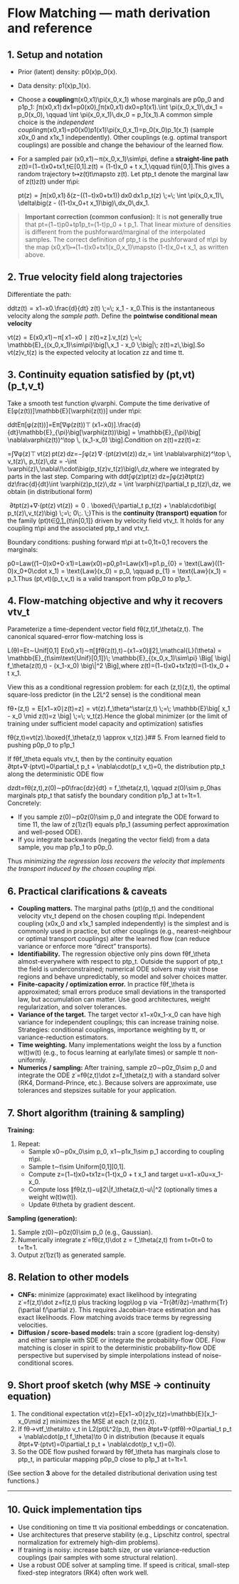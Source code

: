 # Flow Matching — math derivation and reference

## 1. Setup and notation

* Prior (latent) density: p0(x)p\_0(x).
* Data density: p1(x)p\_1(x).
* Choose a **coupling**π(x0,x1)\\pi(x\_0,x\_1) whose marginals are p0p\_0 and p1p\_1:
  ∫π(x0,x1) dx1=p0(x0),∫π(x0,x1) dx0=p1(x1).\\int \\pi(x\_0,x\_1)\\,dx\_1 = p\_0(x\_0), \\qquad \\int \\pi(x\_0,x\_1)\\,dx\_0 = p\_1(x\_1).A common simple choice is the *independent coupling*π(x0,x1)=p0(x0)p1(x1)\\pi(x\_0,x\_1)=p\_0(x\_0)p\_1(x\_1) (sample x0x\_0 and x1x\_1 independently). Other couplings (e.g. optimal transport couplings) are possible and change the behaviour of the learned flow.
* For a sampled pair (x0,x1)∼π(x\_0,x\_1)\\sim\\pi, define a **straight-line path**
  z(t)=(1−t)x0+tx1,t∈[0,1].z(t) = (1-t)x\_0 + t x\_1,\\qquad t\\in[0,1].This gives a random trajectory t↦z(t)t\\mapsto z(t). Let ptp\_t denote the marginal law of z(t)z(t) under π\\pi:

  pt(z)  =  ∫π(x0,x1) δ(z−((1−t)x0+tx1)) dx0 dx1.p\_t(z) \\;=\\; \\int \\pi(x\_0,x\_1)\\, \\delta\\big(z - ((1-t)x\_0+t x\_1)\\big)\\,dx\_0\\,dx\_1.

> **Important correction (common confusion):**
> It is **not generally true** that pt=(1−t)p0+tp1p\_t=(1-t)p\_0 + t p\_1. That linear mixture of densities is different from the pushforward/marginal of the interpolated samples. The correct definition of ptp\_t is the pushforward of π\\pi by the map (x0,x1)↦(1−t)x0+tx1(x\_0,x\_1)\\mapsto (1-t)x\_0+t x\_1, as written above.

## 2. True velocity field along trajectories

Differentiate the path:

ddtz(t)  =  x1−x0.\\frac{d}{dt} z(t) \\;=\\; x\_1 - x\_0.This is the instantaneous velocity along the *sample path*. Define the **pointwise conditional mean velocity**

vt(z)  =  E(x0,x1)∼π[ x1−x0  ∣  z(t)=z ].v\_t(z) \\;=\\; \\mathbb{E}\_{(x\_0,x\_1)\\sim\\pi}\\big[\\,x\_1 - x\_0 \\;\\big|\\; z(t)=z\\,\\big].So vt(z)v\_t(z) is the expected velocity at location zz and time tt.

## 3. Continuity equation satisfied by (pt,vt)(p\_t,v\_t)

Take a smooth test function φ\\varphi. Compute the time derivative of E[φ(z(t))]\\mathbb{E}[\\varphi(z(t))] under π\\pi:

ddtEπ[φ(z(t))]=Eπ[∇φ(z(t))⊤ (x1−x0)].\\frac{d}{dt}\\mathbb{E}\_{\\pi}\\big[\\varphi(z(t))\\big] = \\mathbb{E}\_{\\pi}\\big[ \\nabla\\varphi(z(t))^\\top \\, (x\_1-x\_0) \\big].Condition on z(t)=zz(t)=z:

=∫∇φ(z)⊤ vt(z) pt(z) dz=−∫φ(z) ∇ ⁣⋅(pt(z)vt(z)) dz,= \\int \\nabla\\varphi(z)^\\top \\, v\_t(z)\\, p\_t(z)\\,dz = -\\int \\varphi(z)\\,\\nabla\\!\\cdot\\big(p\_t(z)v\_t(z)\\big)\\,dz,where we integrated by parts in the last step. Comparing with ddt∫φ(z)pt(z) dz=∫φ(z)∂tpt(z) dz\\frac{d}{dt}\\int \\varphi(z)p\_t(z)\\,dz = \\int \\varphi(z)\\partial\_t p\_t(z)\\,dz, we obtain (in distributional form)

  ∂tpt(z)+∇⋅(pt(z) vt(z))  =  0  .  \\boxed{\\;\\partial\_t p\_t(z) + \\nabla\\cdot\\big( p\_t(z)\\,v\_t(z)\\big) \\;=\\; 0\\;. \\;}This is the **continuity (transport) equation** for the family (pt)t∈[0,1](p\_t)\_{t\\in[0,1]} driven by velocity field vtv\_t. It holds for any coupling π\\pi and the associated ptp\_t and vtv\_t.

Boundary conditions: pushing forward π\\pi at t=0,1t=0,1 recovers the marginals:

p0=Law((1−0)x0+0⋅x1)=Law(x0)=p0,p1=Law(x1)=p1.p\_{0} = \\text{Law}((1-0)x\_0+0\\cdot x\_1) = \\text{Law}(x\_0) = p\_0, \\qquad p\_{1} = \\text{Law}(x\_1) = p\_1.Thus (pt,vt)(p\_t,v\_t) is a valid transport from p0p\_0 to p1p\_1.

## 4. Flow-matching objective and why it recovers vtv\_t

Parameterize a time-dependent vector field fθ(z,t)f\_\\theta(z,t). The canonical squared-error flow-matching loss is

L(θ)=Et∼Unif[0,1]  E(x0,x1)∼π[∥fθ(z(t),t)−(x1−x0)∥2],\\mathcal{L}(\\theta) = \\mathbb{E}\_{t\\sim\\text{Unif}[0,1]}\\; \\mathbb{E}\_{(x\_0,x\_1)\\sim\\pi} \\Big[ \\big\\| f\_\\theta(z(t),t) - (x\_1-x\_0) \\big\\|^2 \\Big],where z(t)=(1−t)x0+tx1z(t)=(1-t)x\_0 + t x\_1.

View this as a conditional regression problem: for each (z,t)(z,t), the optimal square-loss predictor (in the L2L^2 sense) is the conditional mean

fθ⋆(z,t)  =  E[x1−x0∣z(t)=z]  =  vt(z).f\_\\theta^\\star(z,t) \\;=\\; \\mathbb{E}\\big[ x\_1 - x\_0 \\mid z(t)=z \\big] \\;=\\; v\_t(z).Hence the global minimizer (or the limit of training under sufficient model capacity and optimization) satisfies

fθ(z,t)≈vt(z).\\boxed{f\_\\theta(z,t) \\approx v\_t(z).}## 5. From learned field to pushing p0p\_0 to p1p\_1

If fθf\_\\theta equals vtv\_t, then by the continuity equation ∂tpt+∇⋅(ptvt)=0\\partial\_t p\_t + \\nabla\\cdot(p\_t v\_t)=0, the distribution ptp\_t along the deterministic ODE flow

dzdt=fθ(z,t),z(0)∼p0\\frac{dz}{dt} = f\_\\theta(z,t), \\qquad z(0)\\sim p\_0has marginals ptp\_t that satisfy the boundary condition p1p\_1 at t=1t=1. Concretely:

* If you sample z(0)∼p0z(0)\\sim p\_0 and integrate the ODE forward to time 11, the law of z(1)z(1) equals p1p\_1 (assuming perfect approximation and well-posed ODE).
* If you integrate backwards (negating the vector field) from a data sample, you map p1p\_1 to p0p\_0.

Thus *minimizing the regression loss recovers the velocity that implements the transport induced by the chosen coupling π\\pi.*

## 6. Practical clarifications & caveats

* **Coupling matters.** The marginal paths (pt)(p\_t) and the conditional velocity vtv\_t depend on the chosen coupling π\\pi. Independent coupling (x0x\_0 and x1x\_1 sampled independently) is the simplest and is commonly used in practice, but other couplings (e.g., nearest-neighbour or optimal transport couplings) alter the learned flow (can reduce variance or enforce more “direct” transports).
* **Identifiability.** The regression objective only pins down fθf\_\\theta almost-everywhere with respect to ptp\_t. Outside the support of ptp\_t the field is underconstrained; numerical ODE solvers may visit those regions and behave unpredictably, so model and solver choices matter.
* **Finite-capacity / optimization error.** In practice fθf\_\\theta is approximated; small errors produce small deviations in the transported law, but accumulation can matter. Use good architectures, weight regularization, and solver tolerances.
* **Variance of the target.** The target vector x1−x0x\_1-x\_0 can have high variance for independent couplings; this can increase training noise. Strategies: conditional couplings, importance weighting by tt, or variance-reduction estimators.
* **Time weighting.** Many implementations weight the loss by a function w(t)w(t) (e.g., to focus learning at early/late times) or sample tt non-uniformly.
* **Numerics / sampling:** After training, sample z0∼p0z\_0\\sim p\_0 and integrate the ODE z˙=fθ(z,t)\\dot z=f\_\\theta(z,t) with a standard solver (RK4, Dormand-Prince, etc.). Because solvers are approximate, use tolerances and stepsizes suitable for your application.

## 7. Short algorithm (training & sampling)

**Training:**

1. Repeat:
   * Sample x0∼p0x\_0\\sim p\_0, x1∼p1x\_1\\sim p\_1 according to coupling π\\pi.
   * Sample t∼t\\sim Uniform[0,1][0,1].
   * Compute z=(1−t)x0+tx1z=(1-t)x\_0 + t x\_1 and target u=x1−x0u=x\_1-x\_0.
   * Compute loss ∥fθ(z,t)−u∥2\\|f\_\\theta(z,t)-u\\|^2 (optionally times a weight w(t)w(t)).
   * Update θ\\theta by gradient descent.

**Sampling (generation):**

1. Sample z(0)∼p0z(0)\\sim p\_0 (e.g., Gaussian).
2. Numerically integrate z˙=fθ(z,t)\\dot z = f\_\\theta(z,t) from t=0t=0 to t=1t=1.
3. Output z(1)z(1) as generated sample.

## 8. Relation to other models

* **CNFs:** minimize (approximate) exact likelihood by integrating z˙=f(z,t)\\dot z=f(z,t) plus tracking log⁡p\\log p via −Tr(∂f/∂z)-\\mathrm{Tr}(\\partial f/\\partial z). This requires Jacobian-trace estimation and has exact likelihoods. Flow matching avoids trace terms by regressing velocities.
* **Diffusion / score-based models:** train a score (gradient log-density) and either sample with SDE or integrate the probability-flow ODE. Flow matching is closer in spirit to the deterministic probability-flow ODE perspective but supervised by simple interpolations instead of noise-conditional scores.

## 9. Short proof sketch (why MSE → continuity equation)

1. The conditional expectation vt(z)=E[x1−x0∣z]v\_t(z)=\\mathbb{E}[x\_1-x\_0\\mid z] minimizes the MSE at each (z,t)(z,t).
2. If fθ→vtf\_\\theta\\to v\_t in L2(pt)L^2(p\_t), then ∂tpt+∇⋅(ptfθ)→0\\partial\_t p\_t + \\nabla\\cdot(p\_t f\_\\theta)\\to 0 in distribution (because it equals ∂tpt+∇⋅(ptvt)=0\\partial\_t p\_t + \\nabla\\cdot(p\_t v\_t)=0).
3. So the ODE flow pushed forward by fθf\_\\theta has marginals close to ptp\_t, in particular mapping p0p\_0 close to p1p\_1 at t=1t=1.

(See section **3** above for the detailed distributional derivation using test functions.)

---

## 10. Quick implementation tips

* Use conditioning on time tt via positional embeddings or concatenation.
* Use architectures that preserve stability (e.g., Lipschitz control, spectral normalization for extremely high-dim problems).
* If training is noisy: increase batch size, or use variance-reduction couplings (pair samples with some structural relation).
* Use a robust ODE solver at sampling time. If speed is critical, small-step fixed-step integrators (RK4) often work well.
